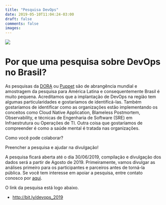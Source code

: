 ```yaml
---
title: "Pesquisa DevOps"
date: 2019-05-10T11:04:24-03:00
draft: false
comments: false
images:
---
```

![](/images/statistic.png)

# Por que uma pesquisa sobre DevOps no Brasil?

As pesquisas da [DORA](https://devops-research.com/) ou [Puppet](https://puppet.com/) são de abrangência mundial e amostragem da pesquisa para América Latina e consequentemente Brasil é muito pequena. Acreditamos que a implantação de DevOps na região tem algumas particularidades e gostaríamos de identificá-las. Também gostaríamos de identificar como as organizações estão implementando os conceitos como Cloud Native Application, Blameless Postmortem, Observability, e técnicas de Engenharia de Software (SRE) em Infraestrutura ou Operações de TI. Outra coisa que gostaríamos de compreender é como a saúde mental é tratada nas organizações. 

Como você pode colaborar? 

Preencher a pesquisa e ajudar na divulgação! 

A pesquisa ficará aberta até o dia 30/06/2019, compilação e divulgação dos dados será a partir de Agosto de 2019. Primeiramente, vamos divulgar as análises primeiro para os participantes e parceiros antes de torná-la pública. Se você tem interesse em apoiar a pesquisa, entre contato conosco por [aqui](https://www.maburix.com/contact/). 

O link da pesquisa está logo abaixo.

- http://bit.ly/devops_2019